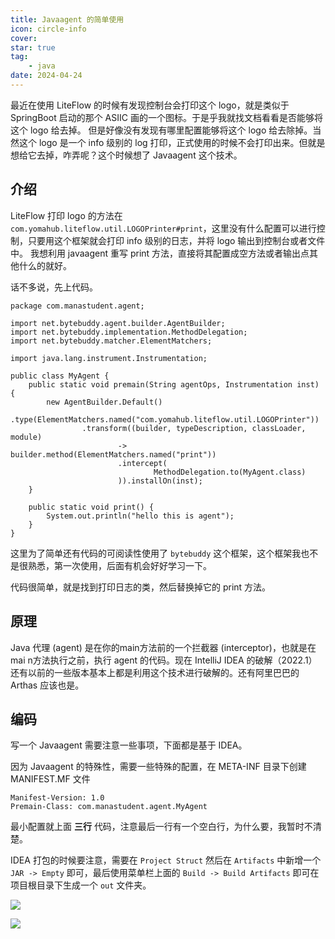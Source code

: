```yaml
---
title: Javaagent 的简单使用
icon: circle-info
cover:
star: true
tag:
    - java
date: 2024-04-24
---
```


最近在使用 LiteFlow 的时候有发现控制台会打印这个 logo，就是类似于 SpringBoot 启动的那个 ASIIC 画的一个图标。于是乎我就找文档看看是否能够将这个 logo 给去掉。
但是好像没有发现有哪里配置能够将这个 logo 给去除掉。当然这个 logo 是一个 info 级别的 log 打印，正式使用的时候不会打印出来。但就是想给它去掉，咋弄呢？这个时候想了 Javaagent 这个技术。

<!-- more -->

## 介绍

LiteFlow 打印 logo 的方法在 `com.yomahub.liteflow.util.LOGOPrinter#print`，这里没有什么配置可以进行控制，只要用这个框架就会打印 info 级别的日志，并将 logo 输出到控制台或者文件中。
我想利用 javaagent 重写 print 方法，直接将其配置成空方法或者输出点其他什么的就好。

话不多说，先上代码。

```
package com.manastudent.agent;

import net.bytebuddy.agent.builder.AgentBuilder;
import net.bytebuddy.implementation.MethodDelegation;
import net.bytebuddy.matcher.ElementMatchers;

import java.lang.instrument.Instrumentation;

public class MyAgent {
    public static void premain(String agentOps, Instrumentation inst) {
        new AgentBuilder.Default()
                .type(ElementMatchers.named("com.yomahub.liteflow.util.LOGOPrinter"))
                .transform((builder, typeDescription, classLoader, module)
                        -> builder.method(ElementMatchers.named("print"))
                        .intercept(
                                MethodDelegation.to(MyAgent.class)
                        )).installOn(inst);
    }

    public static void print() {
        System.out.println("hello this is agent");
    }
}
```

这里为了简单还有代码的可阅读性使用了 `bytebuddy` 这个框架，这个框架我也不是很熟悉，第一次使用，后面有机会好好学习一下。

代码很简单，就是找到打印日志的类，然后替换掉它的 print 方法。

## 原理
Java 代理 (agent) 是在你的main方法前的一个拦截器 (interceptor)，也就是在 mai n方法执行之前，执行 agent 的代码。现在 IntelliJ IDEA 的破解（2022.1）还有以前的一些版本基本上都是利用这个技术进行破解的。还有阿里巴巴的 Arthas 应该也是。

## 编码

写一个 Javaagent 需要注意一些事项，下面都是基于 IDEA。

因为 Javaagent 的特殊性，需要一些特殊的配置，在 META-INF 目录下创建 MANIFEST.MF 文件

```
Manifest-Version: 1.0
Premain-Class: com.manastudent.agent.MyAgent

```

最小配置就上面 **三行** 代码，注意最后一行有一个空白行，为什么要，我暂时不清楚。

IDEA 打包的时候要注意，需要在 `Project Struct` 然后在 `Artifacts` 中新增一个 `JAR -> Empty` 即可，最后使用菜单栏上面的 `Build -> Build Artifacts` 即可在项目根目录下生成一个 `out` 文件夹。

![](https://img2022.cnblogs.com/blog/622937/202205/622937-20220506160010297-76490622.png)

![](https://img2022.cnblogs.com/blog/622937/202205/622937-20220506160022419-535108494.png)



